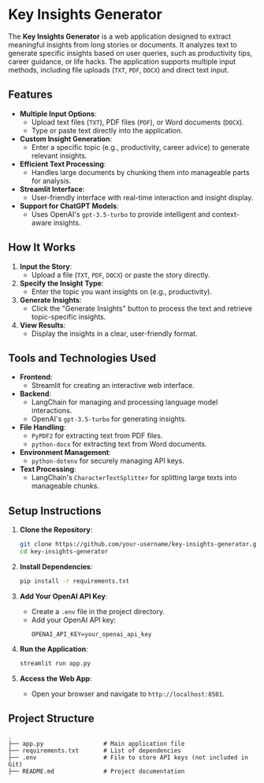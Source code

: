 
# Key Insights Generator

The **Key Insights Generator** is a web application designed to extract meaningful insights from long stories or documents. It analyzes text to generate specific insights based on user queries, such as productivity tips, career guidance, or life hacks. The application supports multiple input methods, including file uploads (`TXT`, `PDF`, `DOCX`) and direct text input.

## Features
- **Multiple Input Options**:
  - Upload text files (`TXT`), PDF files (`PDF`), or Word documents (`DOCX`).
  - Type or paste text directly into the application.
- **Custom Insight Generation**:
  - Enter a specific topic (e.g., productivity, career advice) to generate relevant insights.
- **Efficient Text Processing**:
  - Handles large documents by chunking them into manageable parts for analysis.
- **Streamlit Interface**:
  - User-friendly interface with real-time interaction and insight display.
- **Support for ChatGPT Models**:
  - Uses OpenAI's `gpt-3.5-turbo` to provide intelligent and context-aware insights.

## How It Works
1. **Input the Story**:
   - Upload a file (`TXT`, `PDF`, `DOCX`) or paste the story directly.
2. **Specify the Insight Type**:
   - Enter the topic you want insights on (e.g., productivity).
3. **Generate Insights**:
   - Click the "Generate Insights" button to process the text and retrieve topic-specific insights.
4. **View Results**:
   - Display the insights in a clear, user-friendly format.

## Tools and Technologies Used
- **Frontend**:
  - Streamlit for creating an interactive web interface.
- **Backend**:
  - LangChain for managing and processing language model interactions.
  - OpenAI's `gpt-3.5-turbo` for generating insights.
- **File Handling**:
  - `PyPDF2` for extracting text from PDF files.
  - `python-docx` for extracting text from Word documents.
- **Environment Management**:
  - `python-dotenv` for securely managing API keys.
- **Text Processing**:
  - LangChain's `CharacterTextSplitter` for splitting large texts into manageable chunks.

## Setup Instructions
1. **Clone the Repository**:
   ```bash
   git clone https://github.com/your-username/key-insights-generator.git
   cd key-insights-generator
   ```

2. **Install Dependencies**:
   ```bash
   pip install -r requirements.txt
   ```

3. **Add Your OpenAI API Key**:
   - Create a `.env` file in the project directory.
   - Add your OpenAI API key:
     ```plaintext
     OPENAI_API_KEY=your_openai_api_key
     ```

4. **Run the Application**:
   ```bash
   streamlit run app.py
   ```

5. **Access the Web App**:
   - Open your browser and navigate to `http://localhost:8501`.


## Project Structure
```
.
├── app.py                 # Main application file
├── requirements.txt       # List of dependencies
├── .env                   # File to store API keys (not included in Git)
├── README.md              # Project documentation
```

